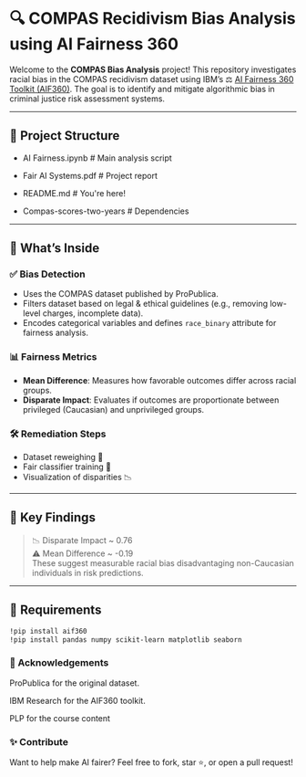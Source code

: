 # 🔍 COMPAS Recidivism Bias Analysis using AI Fairness 360

Welcome to the **COMPAS Bias Analysis** project! This repository investigates racial bias in the COMPAS recidivism dataset using IBM’s ⚖️ [AI Fairness 360 Toolkit (AIF360)](https://aif360.mybluemix.net/). The goal is to identify and mitigate algorithmic bias in criminal justice risk assessment systems.

---

## 📁 Project Structure

- AI Fairness.ipynb # Main analysis script

- Fair AI Systems.pdf # Project report

- README.md # You're here!

- Compas-scores-two-years # Dependencies



---

## 🚀 What’s Inside

### ✅ **Bias Detection**
- Uses the COMPAS dataset published by ProPublica.
- Filters dataset based on legal & ethical guidelines (e.g., removing low-level charges, incomplete data).
- Encodes categorical variables and defines `race_binary` attribute for fairness analysis.

### 📊 **Fairness Metrics**
- **Mean Difference**: Measures how favorable outcomes differ across racial groups.
- **Disparate Impact**: Evaluates if outcomes are proportionate between privileged (Caucasian) and unprivileged groups.

### 🛠️ **Remediation Steps**
- Dataset reweighing 🧮
- Fair classifier training 🤖
- Visualization of disparities 📉

---

## 🧠 Key Findings

> 📉 Disparate Impact ~ 0.76  
> ⚠️ Mean Difference ~ -0.19  
These suggest measurable racial bias disadvantaging non-Caucasian individuals in risk predictions.

---

## 📌 Requirements

```bash
!pip install aif360
!pip install pandas numpy scikit-learn matplotlib seaborn
```

### 🙌 Acknowledgements
ProPublica for the original dataset.

IBM Research for the AIF360 toolkit.

PLP for the course content

### ✨ Contribute
Want to help make AI fairer?
Feel free to fork, star ⭐, or open a pull request!


